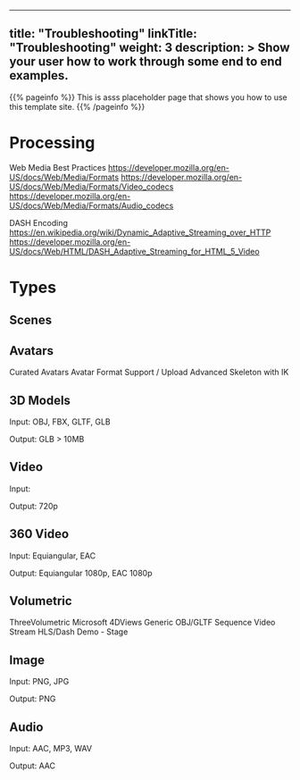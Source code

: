 
---
title: "Troubleshooting"
linkTitle: "Troubleshooting"
weight: 3
description: >
  Show your user how to work through some end to end examples.
---

{{% pageinfo %}}
This is asss placeholder page that shows you how to use this template site.
{{% /pageinfo %}}

# Processing

Web Media Best Practices
https://developer.mozilla.org/en-US/docs/Web/Media/Formats
https://developer.mozilla.org/en-US/docs/Web/Media/Formats/Video_codecs
https://developer.mozilla.org/en-US/docs/Web/Media/Formats/Audio_codecs

DASH Encoding
https://en.wikipedia.org/wiki/Dynamic_Adaptive_Streaming_over_HTTP
https://developer.mozilla.org/en-US/docs/Web/HTML/DASH_Adaptive_Streaming_for_HTML_5_Video

# Types

## Scenes

## Avatars
Curated Avatars
Avatar Format Support / Upload
Advanced Skeleton with IK

## 3D Models
Input:		OBJ, FBX, GLTF, GLB

Output:	GLB 				> 10MB

## Video
Input:		

Output:	720p

## 360 Video
Input:		Equiangular, EAC

Output:	Equiangular 1080p, EAC 1080p

## Volumetric
ThreeVolumetric
Microsoft
4DViews
Generic OBJ/GLTF Sequence
Video Stream HLS/Dash
Demo - Stage

## Image
Input:		PNG, JPG

Output:	PNG			

## Audio
Input: 	AAC, MP3, WAV

Output:	AAC
